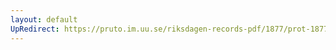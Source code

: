 ```yaml
---
layout: default
UpRedirect: https://pruto.im.uu.se/riksdagen-records-pdf/1877/prot-1877--ak--064/prot-1877--ak--064_022.pdf
---
```

